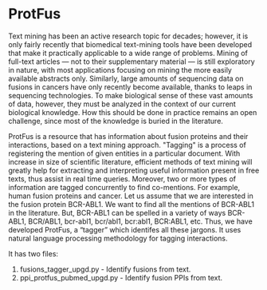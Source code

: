 # ProtFus

Text mining has been an active research topic for decades; however, it is only fairly recently that biomedical text-mining tools have been developed that make it practically applicable to a wide range of problems. Mining of full-text articles — not to their supplementary material — is still exploratory in nature, with most applications focusing on mining the more easily available abstracts only. Similarly, large amounts of sequencing data on fusions in cancers have only recently become available, thanks to leaps in sequencing technologies. To make biological sense of these vast amounts of data, however, they must be analyzed in the context of our current biological knowledge. How this should be done in practice remains an open challenge, since most of the knowledge is buried in the literature.

ProtFus is a resource that has information about fusion proteins and their interactions, based on a text mining approach. "Tagging" is a process of registering the mention of given entities in a particular document. With increase in size of scientific literature, efficient methods of text mining will greatly help for extracting and interpreting useful information present in free texts, thus assist in real time queries. Moreover, two or more types of information are tagged concurrently to find co-mentions. For example, human fusion proteins and cancer. Let us assume that we are interested in the fusion protein BCR-ABL1. We want to find all the mentions of BCR-ABL1 in the literature. But, BCR-ABL1 can be spelled in a variety of ways BCR-ABL1, BCR/ABL1, bcr-abl1, bcr/abl1, bcr:abl1, BCR:ABL1, etc. Thus, we have developed ProtFus, a “tagger” which identifes all these jargons. It uses natural language processing methodology for tagging interactions.

It has two files:

1. fusions_tagger_upgd.py - Identify fusions from text.
2. ppi_protfus_pubmed_upgd.py - Identify fusion PPIs from text.
